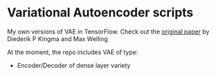 # Variational Autoencoder scripts

My own versions of VAE in TensorFlow. Check out the [original paper](https://arxiv.org/abs/1312.6114) by Diederik P Kingma and Max Welling

At the moment, the repo includes VAE of type:
- Encoder/Decoder of dense layer variety
